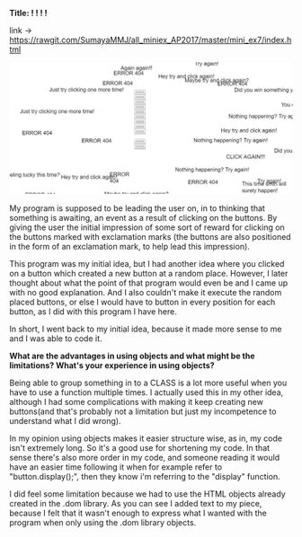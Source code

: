**Title: ! ! ! !**

link -> https://rawgit.com/SumayaMMJ/all_miniex_AP2017/master/mini_ex7/index.html

![ScreenShot](https://raw.githubusercontent.com/SumayaMMJ/all_miniex_AP2017/master/mini_ex7/screenshot.JPG)

My program is supposed to be leading the user on, in to thinking that something is awaiting, an event as a result of clicking on the buttons.
By giving the user the initial impression of some sort of reward for clicking on the buttons marked with exclamation marks (the buttons are also positioned in the form of an exclamation mark, to help lead this impression).

This program was my initial idea, but I had another idea where you clicked on a button which created a new button at a random place.
However, I later thought about what the point of that program would even be and I came up with no good explanation. And I also couldn't make it execute the random placed buttons, or else I would have to button in every position for each button, as I did with this program I have here.

In short, I went back to my initial idea, because it made more sense to me and I was able to code it. 


**What are the advantages in using objects and what might be the limitations? What's your experience in using objects?**

Being able to group something in to a CLASS is a lot more useful when you have to use a function multiple times. 
I actually used this in my other idea, although I had some complications with making it keep creating new buttons(and that's probably not a limitation but just my incompetence to understand what I did wrong).

In my opinion using objects makes it easier structure wise, as in, my code isn't extremely long. So it's a good use for shortening my code.
In that sense there's also more order in my code, and someone reading it would have an easier time following it when for example refer to "button.display();", then they know i'm referring to the "display" function.

I did feel some limitation because we had to use the HTML objects already created in the .dom library. As you can see I added text to my piece, because I felt that it wasn't enough to express what I wanted with the program when only using the .dom library objects.
